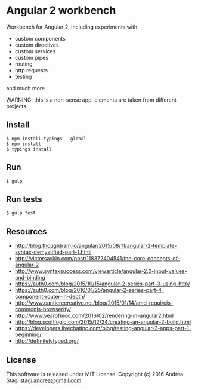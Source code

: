 # Angular 2 workbench

Workbench for Angular 2, including experiments with

- custom components
- custom directives
- custom services
- custom pipes
- routing
- http requests
- testing

and much more..

WARNING: this is a non-sense app, elements are taken from different projects.

## Install

    $ npm install typings --global
    $ npm install
    $ typings install

## Run

    $ gulp

## Run tests

    $ gulp test

## Resources

- http://blog.thoughtram.io/angular/2015/08/11/angular-2-template-syntax-demystified-part-1.html
- http://victorsavkin.com/post/118372404541/the-core-concepts-of-angular-2
- http://www.syntaxsuccess.com/viewarticle/angular-2.0-input-values-and-binding
- https://auth0.com/blog/2015/10/15/angular-2-series-part-3-using-http/
- https://auth0.com/blog/2016/01/25/angular-2-series-part-4-component-router-in-depth/
- http://www.cantierecreativo.net/blog/2015/01/14/amd-requirejs-commonjs-browserify/
- http://www.yearofmoo.com/2016/02/rendering-in-angular2.html
- http://blog.scottlogic.com/2015/12/24/creating-an-angular-2-build.html
- https://developers.livechatinc.com/blog/testing-angular-2-apps-part-1-beginning/
- http://definitelytyped.org/

## License

This software is released under MIT License. Copyright (c) 2016 Andrea Stagi <stagi.andrea@gmail.com>

